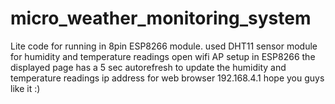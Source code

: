 # micro_weather_monitoring_system
Lite code for running in 8pin ESP8266 module.
used DHT11 sensor module for humidity and temperature readings
open wifi AP setup in ESP8266
the displayed page has a 5 sec autorefresh to update the humidity and temperature readings
ip address for web browser 192.168.4.1
hope you guys like it :)
